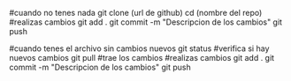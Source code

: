 #cuando no tenes nada
git clone (url de github)
cd (nombre del repo)
#realizas cambios
git add .
git commit -m "Descripcion de los cambios"
git push

#cuando tenes el archivo sin cambios nuevos
git status #verifica si hay nuevos cambios
git pull #trae los cambios
#realizas cambios
git add .
git commit -m "Descripcion de los cambios"
git push